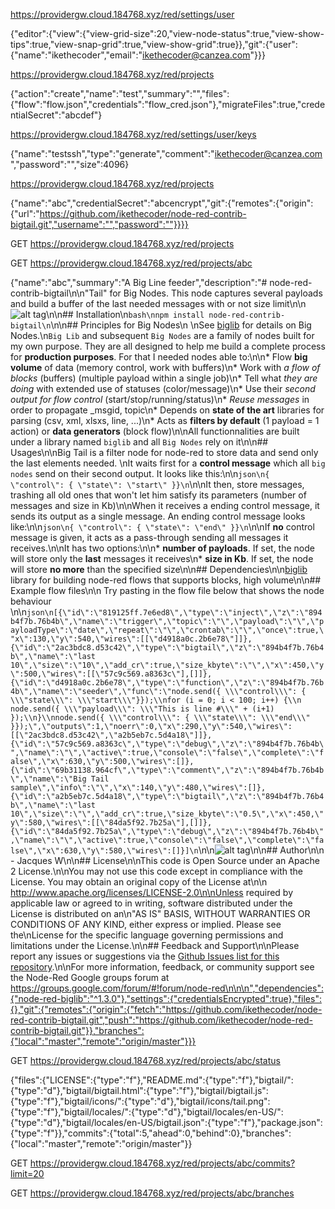 
https://providergw.cloud.184768.xyz/red/settings/user

{"editor":{"view":{"view-grid-size":20,"view-node-status":true,"view-show-tips":true,"view-snap-grid":true,"view-show-grid":true}},"git":{"user":{"name":"ikethecoder","email":"ikethecoder@canzea.com"}}}


https://providergw.cloud.184768.xyz/red/projects


{"action":"create","name":"test","summary":"","files":{"flow":"flow.json","credentials":"flow_cred.json"},"migrateFiles":true,"credentialSecret":"abcdef"}


https://providergw.cloud.184768.xyz/red/settings/user/keys

{"name":"testssh","type":"generate","comment":"ikethecoder@canzea.com","password":"","size":4096}

https://providergw.cloud.184768.xyz/red/projects

{"name":"abc","credentialSecret":"abcencrypt","git":{"remotes":{"origin":{"url":"https://github.com/ikethecoder/node-red-contrib-bigtail.git","username":"","password":""}}}}


GET https://providergw.cloud.184768.xyz/red/projects

GET https://providergw.cloud.184768.xyz/red/projects/abc

{"name":"abc","summary":"A Big Line feeder","description":"# node-red-contrib-bigtail\n\n\"Tail\" for Big Nodes. This node captures several payloads and build a buffer of the last needed messages with or not size limit\n\n![alt tag](https://cloud.githubusercontent.com/assets/18165555/15455823/d4666a48-205f-11e6-8a46-a508159a5475.png)\n\n## Installation\n```bash\nnpm install node-red-contrib-bigtail\n```\n\n## Principles for Big Nodes\n \nSee [biglib](https://www.npmjs.com/package/node-red-biglib) for details on Big Nodes.\n`Big Lib` and subsequent `Big Nodes` are a family of nodes built for my own purpose. They are all designed to help me build a complete process for **production purposes**. For that I needed nodes able to:\n\n* Flow **big volume** of data (memory control, work with buffers)\n* Work with *a flow of blocks* (buffers) (multiple payload within a single job)\n* Tell what *they are doing* with extended use of statuses (color/message)\n* Use their *second output for flow control* (start/stop/running/status)\n* *Reuse messages* in order to propagate _msgid, topic\n* Depends on **state of the art** libraries for parsing (csv, xml, xlsxs, line, ...)\n* Acts as **filters by default** (1 payload = 1 action) or **data generators** (block flow)\n\nAll functionnalities are built under a library named `biglib` and all `Big Nodes` rely on it\n\n## Usages\n\nBig Tail is a filter node for node-red to store data and send only the last elements needed. \nIt waits first for a **control message** which all `big nodes` send on their second output. It looks like this:\n\n```json\n{ \"control\": { \"state\": \"start\" }}\n```\n\nIt then, store messages, trashing all old ones that won't let him satisfy its parameters (number of messages and size in Kb)\n\nWhen it receives a ending control message, it sends its output as a single message. An ending control message looks like:\n\n```json\n{ \"control\": { \"state\": \"end\" }}\n```\n\nIf **no** control message is given, it acts as a pass-through sending all messages it receives.\n\nIt has two options:\n\n* **number of payloads**. If set, the node will store only the **last** messages it receives\n* **size in Kb**. If set, the node will store **no more** than the specified size\n\n## Dependencies\n\n[biglib](https://www.npmjs.com/package/node-red-biglib) library for building node-red flows that supports blocks, high volume\n\n## Example flow files\n\n  Try pasting in the flow file below that shows the node behaviour \n\n```json\n[{\"id\":\"819125ff.7e6ed8\",\"type\":\"inject\",\"z\":\"894b4f7b.76b4b\",\"name\":\"trigger\",\"topic\":\"\",\"payload\":\"\",\"payloadType\":\"date\",\"repeat\":\"\",\"crontab\":\"\",\"once\":true,\"x\":130,\"y\":540,\"wires\":[[\"d4918a0c.2b6e78\"]]},{\"id\":\"2ac3bdc8.d53c42\",\"type\":\"bigtail\",\"z\":\"894b4f7b.76b4b\",\"name\":\"last 10\",\"size\":\"10\",\"add_cr\":true,\"size_kbyte\":\"\",\"x\":450,\"y\":500,\"wires\":[[\"57c9c569.a8363c\"],[]]},{\"id\":\"d4918a0c.2b6e78\",\"type\":\"function\",\"z\":\"894b4f7b.76b4b\",\"name\":\"seeder\",\"func\":\"node.send({ \\\"control\\\": { \\\"state\\\": \\\"start\\\"}});\\nfor (i = 0; i < 100; i++) {\\n    node.send({ \\\"payload\\\": \\\"This is line #\\\" + (i+1) });\\n}\\nnode.send({ \\\"control\\\": { \\\"state\\\": \\\"end\\\" }});\",\"outputs\":1,\"noerr\":0,\"x\":290,\"y\":540,\"wires\":[[\"2ac3bdc8.d53c42\",\"a2b5eb7c.5d4a18\"]]},{\"id\":\"57c9c569.a8363c\",\"type\":\"debug\",\"z\":\"894b4f7b.76b4b\",\"name\":\"\",\"active\":true,\"console\":\"false\",\"complete\":\"false\",\"x\":630,\"y\":500,\"wires\":[]},{\"id\":\"69b31138.964cf\",\"type\":\"comment\",\"z\":\"894b4f7b.76b4b\",\"name\":\"Big Tail sample\",\"info\":\"\",\"x\":140,\"y\":480,\"wires\":[]},{\"id\":\"a2b5eb7c.5d4a18\",\"type\":\"bigtail\",\"z\":\"894b4f7b.76b4b\",\"name\":\"last 10\",\"size\":\"\",\"add_cr\":true,\"size_kbyte\":\"0.5\",\"x\":450,\"y\":580,\"wires\":[[\"84da5f92.7b25a\"],[]]},{\"id\":\"84da5f92.7b25a\",\"type\":\"debug\",\"z\":\"894b4f7b.76b4b\",\"name\":\"\",\"active\":true,\"console\":\"false\",\"complete\":\"false\",\"x\":630,\"y\":580,\"wires\":[]}]\n```\n\n![alt tag](https://cloud.githubusercontent.com/assets/18165555/15455822/d1baad68-205f-11e6-99c4-5043d10c0cd7.png)\n\n## Author\n\n  - Jacques W\n\n## License\n\nThis code is Open Source under an Apache 2 License.\n\nYou may not use this code except in compliance with the License. You may obtain an original copy of the License at\n\n    http://www.apache.org/licenses/LICENSE-2.0\n\nUnless required by applicable law or agreed to in writing, software distributed under the License is distributed on an\n\"AS IS\" BASIS, WITHOUT WARRANTIES OR CONDITIONS OF ANY KIND, either express or implied. Please see the\nLicense for the specific language governing permissions and limitations under the License.\n\n## Feedback and Support\n\nPlease report any issues or suggestions via the [Github Issues list for this repository](https://github.com/Jacques44/node-red-contrib-bigline/issues).\n\nFor more information, feedback, or community support see the Node-Red Google groups forum at https://groups.google.com/forum/#!forum/node-red\n\n\n","dependencies":{"node-red-biglib":"^1.3.0"},"settings":{"credentialsEncrypted":true},"files":{},"git":{"remotes":{"origin":{"fetch":"https://github.com/ikethecoder/node-red-contrib-bigtail.git","push":"https://github.com/ikethecoder/node-red-contrib-bigtail.git"}},"branches":{"local":"master","remote":"origin/master"}}}



GET https://providergw.cloud.184768.xyz/red/projects/abc/status

{"files":{"LICENSE":{"type":"f"},"README.md":{"type":"f"},"bigtail/":{"type":"d"},"bigtail/bigtail.html":{"type":"f"},"bigtail/bigtail.js":{"type":"f"},"bigtail/icons/":{"type":"d"},"bigtail/icons/tail.png":{"type":"f"},"bigtail/locales/":{"type":"d"},"bigtail/locales/en-US/":{"type":"d"},"bigtail/locales/en-US/bigtail.json":{"type":"f"},"package.json":{"type":"f"}},"commits":{"total":5,"ahead":0,"behind":0},"branches":{"local":"master","remote":"origin/master"}}

GET https://providergw.cloud.184768.xyz/red/projects/abc/commits?limit=20

GET https://providergw.cloud.184768.xyz/red/projects/abc/branches


